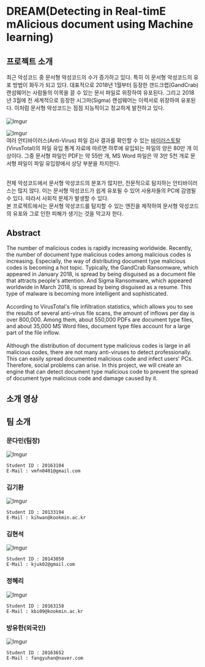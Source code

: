 # DREAM(Detecting in Real-timE mAlicious document using Machine learning)

## 프로젝트 소개
최근 악성코드 중 문서형 악성코드의 수가 증가하고 있다. 특히 이 문서형 악성코드의 유포 방법이 화두가 되고 있다. 대표적으로 2018년 1월부터 등장한 갠드크랩(GandCrab) 랜섬웨어는 사람들의 이목을 끌 수 있는 문서 파일로 위장하여 유포된다. 그리고 2018년 3월에 전 세계적으로 등장한 시그마(Sigma) 랜섬웨어는 이력서로 위장하여 유포된다. 이처럼 문서형 악성코드는 점점 지능적이고 정교하게 발전하고 있다.  
<br>
![Imgur](https://i.imgur.com/3kin1Dx.jpg)

![Imgur](https://i.imgur.com/bJuKlfu.jpg)
<br>
여러 안티바이러스(Anti-Virus) 파일 검사 결과를 확인할 수 있는 [바이러스토탈](https://www.virustotal.com/)(VirusTotal)의 파일 유입 통계 자료에 따르면 하루에 유입되는 파일의 양은 80만 개 이상이다. 그중 문서형 파일인 PDF는 약 55만 개, MS Word 파일은 약 3만 5천 개로 문서형 파일이 파일 유입량에서 상당 부분을 차지한다.  
<br>

전체 악성코드에서 문서형 악성코드의 분포가 많지만, 전문적으로 탐지하는 안티바이러스는 많지 않다. 이는 문서형 악성코드가 쉽게 유포될 수 있어 사용자들의 PC에 감염될 수 있다. 따라서 사회적 문제가 발생할 수 있다.  
본 프로젝트에서는 문서형 악성코드를 탐지할 수 있는 엔진을 제작하여 문서형 악성코드의 유포와 그로 인한 피해가 생기는 것을 막고자 한다.

## Abstract

The number of malicious codes is rapidly increasing worldwide. Recently, the number of document type malicious codes among malicious codes is increasing. Especially, the way of distributing document type malicious codes is becoming a hot topic. Typically, the GandCrab Ransomware, which appeared in January 2018, is spread by being disguised as a document file that attracts people's attention. And Sigma Ransomware, which appeared worldwide in March 2018, is spread by being disguised as a resume. This type of malware is becoming more intelligent and sophisticated.  
<br>
According to VirusTotal's file infiltration statistics, which allows you to see the results of several anti-virus file scans, the amount of inflows per day is over 800,000. Among them, about 550,000 PDFs are document type files, and about 35,000 MS Word files, document type files account for a large part of the file inflow.  
<br>
Although the distribution of document type malicious codes is large in all malicious codes, there are not many anti-viruses to detect professionally. This can easily spread documented malicious code and infect users' PCs. Therefore, social problems can arise.
In this project, we will create an engine that can detect document type malicious code to prevent the spread of document type malicious code and damage caused by it.  

## 소개 영상

## 팀 소개

### 문다민(팀장)
![Imgur](https://i.imgur.com/8WF2AQw.jpg?1)
```
Student ID : 20163104
E-Mail : vmfn0401@gmail.com
```

### 김기환  
![Imgur](https://i.imgur.com/x9BC407.jpg?1)
```
Student ID : 20133194
E-Mail : kihwan@kookmin.ac.kr
```

### 김현석
![Imgur](https://i.imgur.com/wnlYFk2.jpg?1)
```
Student ID : 20143050
E-Mail : kjuk02@gmail.com
```

### 정혜리
![Imgur](https://i.imgur.com/mIECcrl.jpg?1)
```
Student ID : 20163158
E-Mail : kbi09@kookmin.ac.kr
```

### 방유한(외국인)
![Imgur](https://i.imgur.com/o3YcpMP.jpg?1)
```
Student ID : 20163652
E-Mail : fangyuhan@naver.com
```

